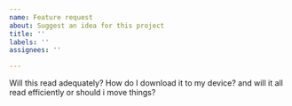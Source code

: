 ```yaml
---
name: Feature request
about: Suggest an idea for this project
title: ''
labels: ''
assignees: ''

---
```


Will this read adequately? How do I download it to my device? and will it all read efficiently or should i move things?
